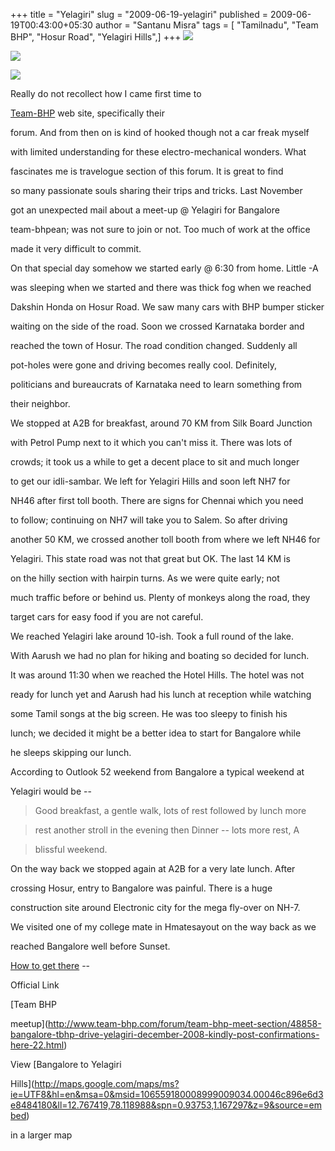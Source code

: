 +++
title = "Yelagiri"
slug = "2009-06-19-yelagiri"
published = 2009-06-19T00:43:00+05:30
author = "Santanu Misra"
tags = [ "Tamilnadu", "Team BHP", "Hosur Road", "Yelagiri Hills",]
+++
[![](../images/thumbnails/2009-06-19-yelagiri-aarush_pamela_yelagiri.jpg)](../images/2009-06-19-yelagiri-aarush_pamela_yelagiri.jpg)  
[![](../images/thumbnails/2009-06-19-yelagiri-lake_yelagiri.jpg)](../images/2009-06-19-yelagiri-lake_yelagiri.jpg)  
[![](../images/thumbnails/2009-06-19-yelagiri-aarush_car_yelagiri.jpg)](../images/2009-06-19-yelagiri-aarush_car_yelagiri.jpg)  

Really do not recollect how I came first time to
[Team-BHP](http://www.team-bhp.com/web/) web site, specifically their
forum. And from then on is kind of hooked though not a car freak myself
with limited understanding for these electro-mechanical wonders. What
fascinates me is travelogue section of this forum. It is great to find
so many passionate souls sharing their trips and tricks. Last November
got an unexpected mail about a meet-up @ Yelagiri for Bangalore
team-bhpean; was not sure to join or not. Too much of work at the office
made it very difficult to commit.

On that special day somehow we started early @ 6:30 from home. Little -A
was sleeping when we started and there was thick fog when we reached
Dakshin Honda on Hosur Road. We saw many cars with BHP bumper sticker
waiting on the side of the road. Soon we crossed Karnataka border and
reached the town of Hosur. The road condition changed. Suddenly all
pot-holes were gone and driving becomes really cool. Definitely,
politicians and bureaucrats of Karnataka need to learn something from
their neighbor.

  

  

We stopped at A2B for breakfast, around 70 KM from Silk Board Junction
with Petrol Pump next to it which you can't miss it. There was lots of
crowds; it took us a while to get a decent place to sit and much longer
to get our idli-sambar. We left for Yelagiri Hills and soon left NH7 for
NH46 after first toll booth. There are signs for Chennai which you need
to follow; continuing on NH7 will take you to Salem. So after driving
another 50 KM, we crossed another toll booth from where we left NH46 for
Yelagiri. This state road was not that great but OK. The last 14 KM is
on the hilly section with hairpin turns. As we were quite early; not
much traffic before or behind us. Plenty of monkeys along the road, they
target cars for easy food if you are not careful.

  

We reached Yelagiri lake around 10-ish. Took a full round of the lake.
With Aarush we had no plan for hiking and boating so decided for lunch.
It was around 11:30 when we reached the Hotel Hills. The hotel was not
ready for lunch yet and Aarush had his lunch at reception while watching
some Tamil songs at the big screen. He was too sleepy to finish his
lunch; we decided it might be a better idea to start for Bangalore while
he sleeps skipping our lunch.

  

  

According to Outlook 52 weekend from Bangalore a typical weekend at
Yelagiri would be --

  

  

> Good breakfast, a gentle walk, lots of rest followed by lunch more
> rest another stroll in the evening then Dinner -- lots more rest, A
> blissful weekend.

  

On the way back we stopped again at A2B for a very late lunch. After
crossing Hosur, entry to Bangalore was painful. There is a huge
construction site around Electronic city for the mega fly-over on NH-7.
We visited one of my college mate in Hmatesayout on the way back as we
reached Bangalore well before Sunset.

  

[How to get there](http://www.yelagirihills.com/how_to_get.htm) --
Official Link 

[Team BHP
meetup](http://www.team-bhp.com/forum/team-bhp-meet-section/48858-bangalore-tbhp-drive-yelagiri-december-2008-kindly-post-confirmations-here-22.html)

  

  

  

<span class="small">View [Bangalore to Yelagiri
Hills](http://maps.google.com/maps/ms?ie=UTF8&hl=en&msa=0&msid=106559180008999009034.00046c896e6d3e8484180&ll=12.767419,78.118988&spn=0.93753,1.167297&z=9&source=embed)
in a larger map</span>
